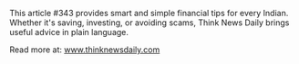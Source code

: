This article #343 provides smart and simple financial tips for every Indian. Whether it's saving, investing, or avoiding scams, Think News Daily brings useful advice in plain language.

Read more at: www.thinknewsdaily.com